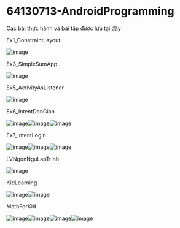 # 64130713-AndroidProgramming
Các bài thực hành và bài tập được lưu tại đây

Ex1_ConstraintLayout

![image](https://github.com/user-attachments/assets/2ccbf0ab-5c10-41a2-9f1b-02a3f48584b8)

Ex3_SimpleSumApp

![image](https://github.com/user-attachments/assets/b8d888f1-0947-4a83-b91c-eaa48c29499e)

Ex5_ActivityAsListener

![image](https://github.com/user-attachments/assets/38e5415a-bbdb-4045-9125-a67d5ba7d8ab)

Ex6_IntentDonGian

![image](https://github.com/user-attachments/assets/de146246-e77c-4505-a957-32ddddcd1342)![image](https://github.com/user-attachments/assets/795df6cf-8706-44d6-ae94-308c74738518)![image](https://github.com/user-attachments/assets/d75f4df8-b1a1-468e-894a-a110c806609e)

Ex7_IntentLogin

![image](https://github.com/user-attachments/assets/5a0dcb85-e076-4299-84c3-1e668957893f)![image](https://github.com/user-attachments/assets/8663178c-9f9f-4f16-adbb-a553febec555)![image](https://github.com/user-attachments/assets/5ab13c6a-4c3f-4fa3-8e50-941d1505584d)

LVNgonNguLapTrinh

![image](https://github.com/user-attachments/assets/319f0278-e30b-4641-bbed-bdee9367e394)

KidLearning

![image](https://github.com/user-attachments/assets/4fbd5434-8eb3-41e0-82ca-2994576b7660)![image](https://github.com/user-attachments/assets/85b7dc23-7e46-4937-b282-d825bfbdacc8)

MathForKid

![image](https://github.com/user-attachments/assets/f1b0176f-340f-42ca-a98e-bfb4384b9180)![image](https://github.com/user-attachments/assets/711a76b1-7f1d-4bc6-a959-9fce9c6d8f9b)![image](https://github.com/user-attachments/assets/076e5bfd-1061-40d5-b049-3f69d359fca3)![image](https://github.com/user-attachments/assets/9c0ab84d-f405-4af3-9163-f52441d804e6)













